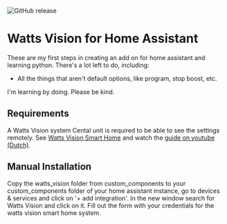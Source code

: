 ![GitHub release](https://img.shields.io/github/release/pwesters/watts_vision.svg)

# Watts Vision for Home Assistant

These are my first steps in creating an add on for home assistant and learning python. There's a lot left to do, including:
- All the things that aren't default options, like program, stop boost, etc.

I'm learning by doing. Please be kind.

## Requirements
A Watts Vision system Cental unit is required to be able to see the settings remotely. See [Watts Vision Smart Home](https://wattswater.eu/catalog/regulation-and-control/watts-vision-smart-home/) and watch the [guide on youtube (Dutch)](https://www.youtube.com/watch?v=BLNqxkH7Td8).

## Manual Installation

Copy the watts_vision folder from custom_components to your custom_components folder of your home assistant instance, go to devices & services and click on '+ add integration'. In the new window search for Watts Vision and click on it. Fill out the form with your credentials for the watts vision smart home system.

